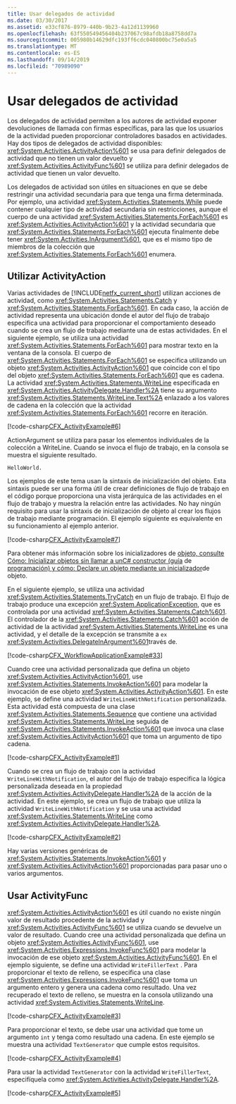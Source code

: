 ```yaml
---
title: Usar delegados de actividad
ms.date: 03/30/2017
ms.assetid: e33cf876-8979-440b-9b23-4a12d1139960
ms.openlocfilehash: 63f550549456404b237067c98afdb18a8758dd7a
ms.sourcegitcommit: 005980b14629dfc193ff6cdc040800bc75e0a5a5
ms.translationtype: MT
ms.contentlocale: es-ES
ms.lasthandoff: 09/14/2019
ms.locfileid: "70989090"
---
```

# <a name="using-activity-delegates"></a>Usar delegados de actividad
Los delegados de actividad permiten a los autores de actividad exponer devoluciones de llamada con firmas específicas, para las que los usuarios de la actividad pueden proporcionar controladores basados en actividades. Hay dos tipos de delegados de actividad disponibles: <xref:System.Activities.ActivityAction%601> se usa para definir delegados de actividad que no tienen un valor devuelto y <xref:System.Activities.ActivityFunc%601> se utiliza para definir delegados de actividad que tienen un valor devuelto.

Los delegados de actividad son útiles en situaciones en que se debe restringir una actividad secundaria para que tenga una firma determinada. Por ejemplo, una actividad <xref:System.Activities.Statements.While> puede contener cualquier tipo de actividad secundaria sin restricciones, aunque el cuerpo de una actividad <xref:System.Activities.Statements.ForEach%601> es <xref:System.Activities.ActivityAction%601> y la actividad secundaria que <xref:System.Activities.Statements.ForEach%601> ejecuta finalmente debe tener <xref:System.Activities.InArgument%601>, que es el mismo tipo de miembros de la colección que <xref:System.Activities.Statements.ForEach%601> enumera.

## <a name="using-activityaction"></a>Utilizar ActivityAction

Varias actividades de [!INCLUDE[netfx_current_short](../../../includes/netfx-current-short-md.md)] utilizan acciones de actividad, como <xref:System.Activities.Statements.Catch> y <xref:System.Activities.Statements.ForEach%601>. En cada caso, la acción de actividad representa una ubicación donde el autor del flujo de trabajo especifica una actividad para proporcionar el comportamiento deseado cuando se crea un flujo de trabajo mediante una de estas actividades. En el siguiente ejemplo, se utiliza una actividad <xref:System.Activities.Statements.ForEach%601> para mostrar texto en la ventana de la consola. El cuerpo de <xref:System.Activities.Statements.ForEach%601> se especifica utilizando un objeto <xref:System.Activities.ActivityAction%601> que coincide con el tipo del objeto <xref:System.Activities.Statements.ForEach%601> que es cadena. La actividad <xref:System.Activities.Statements.WriteLine> especificada en <xref:System.Activities.ActivityDelegate.Handler%2A> tiene su argumento <xref:System.Activities.Statements.WriteLine.Text%2A> enlazado a los valores de cadena en la colección que la actividad <xref:System.Activities.Statements.ForEach%601> recorre en iteración.

[!code-csharp[CFX_ActivityExample#6](~/samples/snippets/csharp/VS_Snippets_CFX/CFX_ActivityExample/cs/Program.cs#6)]

ActionArgument se utiliza para pasar los elementos individuales de la colección a WriteLine. Cuando se invoca el flujo de trabajo, en la consola se muestra el siguiente resultado.

```console
HelloWorld.
```

Los ejemplos de este tema usan la sintaxis de inicialización del objeto. Esta sintaxis puede ser una forma útil de crear definiciones de flujo de trabajo en el código porque proporciona una vista jerárquica de las actividades en el flujo de trabajo y muestra la relación entre las actividades. No hay ningún requisito para usar la sintaxis de inicialización de objeto al crear los flujos de trabajo mediante programación. El ejemplo siguiente es equivalente en su funcionamiento al ejemplo anterior.

[!code-csharp[CFX_ActivityExample#7](~/samples/snippets/csharp/VS_Snippets_CFX/CFX_ActivityExample/cs/Program.cs#7)]

Para obtener más información sobre los inicializadores de [objeto, consulte Cómo: Inicializar objetos sin llamar a unC# constructor (guía](https://go.microsoft.com/fwlink/?LinkId=161015) de [programación) y cómo: Declare un objeto mediante un inicializador](https://go.microsoft.com/fwlink/?LinkId=161016)de objeto.

En el siguiente ejemplo, se utiliza una actividad <xref:System.Activities.Statements.TryCatch> en un flujo de trabajo. El flujo de trabajo produce una excepción <xref:System.ApplicationException>, que es controlada por una actividad <xref:System.Activities.Statements.Catch%601>. El controlador de la <xref:System.Activities.Statements.Catch%601> acción de actividad de la actividad <xref:System.Activities.Statements.WriteLine> es una actividad, y el detalle de la excepción se transmite a `ex` <xref:System.Activities.DelegateInArgument%601>través de.

[!code-csharp[CFX_WorkflowApplicationExample#33](~/samples/snippets/csharp/VS_Snippets_CFX/cfx_workflowapplicationexample/cs/program.cs#33)]

Cuando cree una actividad personalizada que defina un objeto <xref:System.Activities.ActivityAction%601>, use <xref:System.Activities.Statements.InvokeAction%601> para modelar la invocación de ese objeto <xref:System.Activities.ActivityAction%601>. En este ejemplo, se define una actividad `WriteLineWithNotification` personalizada. Esta actividad está compuesta de una clase <xref:System.Activities.Statements.Sequence> que contiene una actividad <xref:System.Activities.Statements.WriteLine> seguida de <xref:System.Activities.Statements.InvokeAction%601> que invoca una clase <xref:System.Activities.ActivityAction%601> que toma un argumento de tipo cadena.

[!code-csharp[CFX_ActivityExample#1](~/samples/snippets/csharp/VS_Snippets_CFX/CFX_ActivityExample/cs/Program.cs#1)]

Cuando se crea un flujo de trabajo con la actividad `WriteLineWithNotification`, el autor del flujo de trabajo especifica la lógica personalizada deseada en la propiedad <xref:System.Activities.ActivityDelegate.Handler%2A> de la acción de la actividad. En este ejemplo, se crea un flujo de trabajo que utiliza la actividad `WriteLineWithNotification` y se usa una actividad <xref:System.Activities.Statements.WriteLine> como <xref:System.Activities.ActivityDelegate.Handler%2A>.

[!code-csharp[CFX_ActivityExample#2](~/samples/snippets/csharp/VS_Snippets_CFX/CFX_ActivityExample/cs/Program.cs#2)]

Hay varias versiones genéricas de <xref:System.Activities.Statements.InvokeAction%601> y <xref:System.Activities.ActivityAction%601> proporcionadas para pasar uno o varios argumentos.

## <a name="using-activityfunc"></a>Usar ActivityFunc

<xref:System.Activities.ActivityAction%601> es útil cuando no existe ningún valor de resultado procedente de la actividad y <xref:System.Activities.ActivityFunc%601> se utiliza cuando se devuelve un valor de resultado. Cuando cree una actividad personalizada que defina un objeto <xref:System.Activities.ActivityFunc%601>, use <xref:System.Activities.Expressions.InvokeFunc%601> para modelar la invocación de ese objeto <xref:System.Activities.ActivityFunc%601>. En el ejemplo siguiente, se define una actividad `WriteFillerText` . Para proporcionar el texto de relleno, se especifica una clase <xref:System.Activities.Expressions.InvokeFunc%601> que toma un argumento entero y genera una cadena como resultado. Una vez recuperado el texto de relleno, se muestra en la consola utilizando una actividad <xref:System.Activities.Statements.WriteLine>.

[!code-csharp[CFX_ActivityExample#3](~/samples/snippets/csharp/VS_Snippets_CFX/CFX_ActivityExample/cs/Program.cs#3)]

Para proporcionar el texto, se debe usar una actividad que tome un argumento `int` y tenga como resultado una cadena. En este ejemplo se muestra una actividad `TextGenerator` que cumple estos requisitos.

[!code-csharp[CFX_ActivityExample#4](~/samples/snippets/csharp/VS_Snippets_CFX/CFX_ActivityExample/cs/Program.cs#4)]

Para usar la actividad `TextGenerator` con la actividad `WriteFillerText`, especifíquela como <xref:System.Activities.ActivityDelegate.Handler%2A>.

[!code-csharp[CFX_ActivityExample#5](~/samples/snippets/csharp/VS_Snippets_CFX/CFX_ActivityExample/cs/Program.cs#5)]
